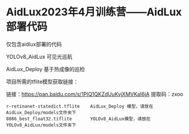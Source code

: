 # AidLux2023年4月训练营——AidLux部署代码



仅包含aidlux部署的代码

YOLOv8_AidLux 可见光巡航

AidLux_Deploy 基于热成像的巡检



项目所需的tflite模型获取链接：

链接：https://pan.baidu.com/s/1PlQ1QKZdUuKvjXMVKaI6jA 
提取码：zxoo

```
r-retinanet-statedict.tflite	AidLux_Deploy 模型，请放在AidLux_Deploy/models文件夹下
8086_best_float32.tiflite		YOLOv8_AidLux模型，请放在YOLOv8_AidLux/models文件夹下
```





























